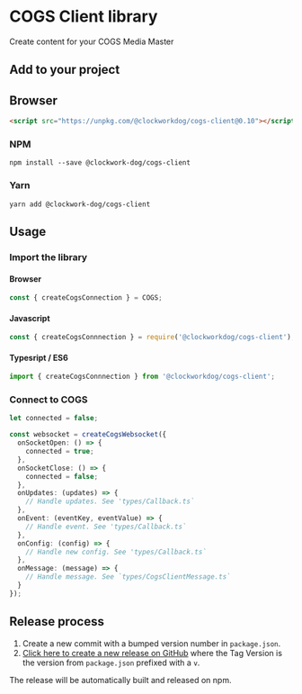 # COGS Client library

Create content for your COGS Media Master

## Add to your project

## Browser

```html
<script src="https://unpkg.com/@clockworkdog/cogs-client@0.10"></script>
```

### NPM

```shell
npm install --save @clockwork-dog/cogs-client
```

### Yarn

```shell
yarn add @clockwork-dog/cogs-client
```

## Usage

### Import the library

#### Browser

```js
const { createCogsConnection } = COGS;
```

#### Javascript

```js
const { createCogsConnnection } = require('@clockworkdog/cogs-client');
```

#### Typesript / ES6

```ts
import { createCogsConnnection } from '@clockworkdog/cogs-client';
```

### Connect to COGS

```ts
let connected = false;

const websocket = createCogsWebsocket({
  onSocketOpen: () => {
    connected = true;
  },
  onSocketClose: () => {
    connected = false;
  },
  onUpdates: (updates) => {
    // Handle updates. See 'types/Callback.ts`
  },
  onEvent: (eventKey, eventValue) => {
    // Handle event. See 'types/Callback.ts`
  },
  onConfig: (config) => {
    // Handle new config. See 'types/Callback.ts`
  },
  onMessage: (message) => {
    // Handle message. See `types/CogsClientMessage.ts`
  }
});
```

## Release process

1. Create a new commit with a bumped version number in `package.json`.
2. [Click here to create a new release on GitHub](https://github.com/clockwork-dog/cogs-client-lib/releases/new) where the Tag Version is the version from `package.json` prefixed with a `v`.

The release will be automatically built and released on npm.
